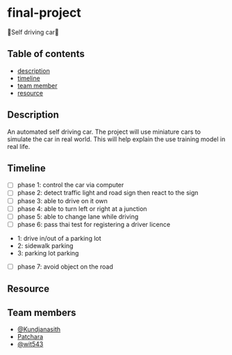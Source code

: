 # final-project

 :car:Self driving car:car:
## Table of contents
- [description](#description)
- [timeline](#timeline)
- [team member](#team-members)
- [resource](#resource)


## Description
  An automated self driving car. The project will use miniature cars to simulate the car in real world. This will help explain the use training model in real life. 
  
  
## Timeline
 - [ ] phase 1: control the car via computer
 - [ ] phase 2: detect traffic light and road sign then react to the sign
 - [ ] phase 3: able to drive on it own 
 - [ ] phase 4: able to turn left or right at a junction
 - [ ] phase 5: able to change lane while driving
 - [ ] phase 6: pass thai test for registering a driver licence
  - 1: drive in/out of a parking lot
  - 2: sidewalk parking
  - 3: parking lot parking
 - [ ] phase 7: avoid object on the road
 
## Resource

## Team members

- [@Kundjanasith](https://github.com/Kundjanasith)
- [Patchara]()
- [@wit543](https://github.com/wit543)
